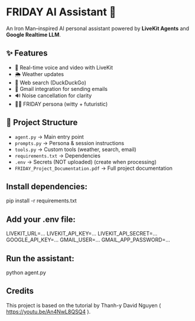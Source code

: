 # FRIDAY AI Assistant 🤖
 
An Iron Man–inspired AI personal assistant powered by **LiveKit Agents** and **Google Realtime LLM**.

## ✨ Features
- 🎤 Real-time voice and video with LiveKit
- 🌦️ Weather updates
- 🔎 Web search (DuckDuckGo)
- 📧 Gmail integration for sending emails
- 🔊 Noise cancellation for clarity
- 🧑‍💻 FRIDAY persona (witty + futuristic)

## 📂 Project Structure
- `agent.py` → Main entry point
- `prompts.py` → Persona & session instructions
- `tools.py` → Custom tools (weather, search, email)
- `requirements.txt` → Dependencies
- `.env` → Secrets (NOT uploaded) (create when processing)
- `FRIDAY_Project_Documentation.pdf` → Full project documentation 

## Install dependencies:
pip install -r requirements.txt

## Add your .env file:
LIVEKIT_URL=...
LIVEKIT_API_KEY=...
LIVEKIT_API_SECRET=...
GOOGLE_API_KEY=...
GMAIL_USER=...
GMAIL_APP_PASSWORD=...


## Run the assistant:
python agent.py
































































## Credits
This project is based on the tutorial by Thanh-y David Nguyen ( https://youtu.be/An4NwL8QSQ4 ).
